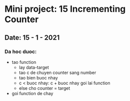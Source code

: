 # Mini project: 15 Incrementing Counter

## Date: 15 - 1 - 2021

### Da hoc duoc:
- tao function
  - lay data-target
  - tao c de chuyen counter sang number
  - tao bien buoc nhay
  - c < buoc nhay: c + buoc nhay goi lai function
  - else cho counter = target
- goi function de chay
